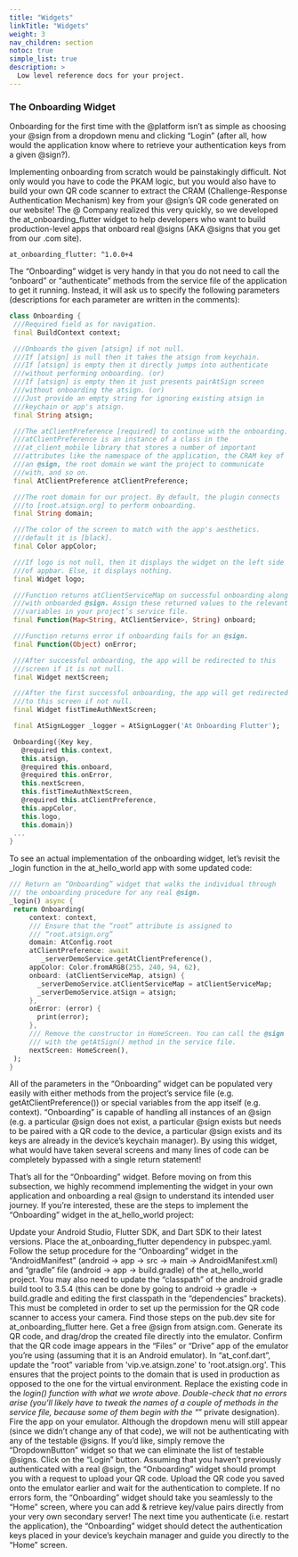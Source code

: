 ```yaml
---
title: "Widgets"
linkTitle: "Widgets"
weight: 3
nav_children: section
notoc: true
simple_list: true
description: >
  Low level reference docs for your project.
---
```


### The Onboarding Widget

Onboarding for the first time with the @platform isn’t as simple as choosing your @sign from a dropdown menu and clicking “Login” (after all, how would the application know where to retrieve your authentication keys from a given @sign?). 

Implementing onboarding from scratch would be painstakingly difficult. Not only would you have to code the PKAM logic, but you would also have to build your own QR code scanner to extract the CRAM (Challenge-Response Authentication Mechanism) key from your @sign’s QR code generated on our website! The @ Company realized this very quickly, so we developed the at_onboarding_flutter widget to help developers who want to build production-level apps that onboard real @signs (AKA @signs that you get from our .com site).

```
at_onboarding_flutter: ^1.0.0+4
```

 
The “Onboarding” widget is very handy in that you do not need to call the “onboard” or “authenticate” methods from the service file of the application to get it running. Instead, it will ask us to specify the following parameters (descriptions for each parameter are written in the comments):

```dart
class Onboarding {
 ///Required field as for navigation.
 final BuildContext context;

 ///Onboards the given [atsign] if not null.
 ///If [atsign] is null then it takes the atsign from keychain.
 ///If [atsign] is empty then it directly jumps into authenticate 
 ///without performing onboarding. (or)
 ///If [atsign] is empty then it just presents pairAtSign screen 
 ///without onboarding the atsign. (or)
 ///Just provide an empty string for ignoring existing atsign in 
 ///keychain or app's atsign.
 final String atsign;

 ///The atClientPreference [required] to continue with the onboarding.   
 ///atClientPreference is an instance of a class in the  
 ///at_client_mobile library that stores a number of important 
 ///attributes like the namespace of the application, the CRAM key of  
 ///an @sign, the root domain we want the project to communicate 
 ///with, and so on. 
 final AtClientPreference atClientPreference;

 ///The root domain for our project. By default, the plugin connects 
 ///to [root.atsign.org] to perform onboarding.
 final String domain;

 ///The color of the screen to match with the app's aesthetics. 
 ///default it is [black].
 final Color appColor;

 ///If logo is not null, then it displays the widget on the left side 
 ///of appbar. Else, it displays nothing.
 final Widget logo;

 ///Function returns atClientServiceMap on successful onboarding along 
 ///with onboarded @sign. Assign these returned values to the relevant 
 ///variables in your project’s service file.
 final Function(Map<String, AtClientService>, String) onboard;

 ///Function returns error if onboarding fails for an @sign.
 final Function(Object) onError;

 ///After successful onboarding, the app will be redirected to this 
 ///screen if it is not null.
 final Widget nextScreen;

 ///After the first successful onboarding, the app will get redirected 
 ///to this screen if not null.
 final Widget fistTimeAuthNextScreen;

 final AtSignLogger _logger = AtSignLogger('At Onboarding Flutter');

 Onboarding({Key key,
   @required this.context,
   this.atsign,
   @required this.onboard,
   @required this.onError,
   this.nextScreen,
   this.fistTimeAuthNextScreen,
   @required this.atClientPreference,
   this.appColor,
   this.logo,
   this.domain})
 ...
}
```


To see an actual implementation of the onboarding widget, let’s revisit the _login function in the at_hello_world app with some updated code:


```dart
/// Return an “Onboarding” widget that walks the individual through
/// the onboarding procedure for any real @sign.
_login() async {
 return Onboarding(
     context: context,
     /// Ensure that the “root” attribute is assigned to 
     /// “root.atsign.org” 
     domain: AtConfig.root
     atClientPreference: await 
        _serverDemoService.getAtClientPreference(),
     appColor: Color.fromARGB(255, 240, 94, 62),
     onboard: (atClientServiceMap, atsign) {
       _serverDemoService.atClientServiceMap = atClientServiceMap;
       _serverDemoService.atSign = atsign;
     },
     onError: (error) {
       print(error);
     },
     /// Remove the constructor in HomeScreen. You can call the @sign
     /// with the getAtSign() method in the service file. 
     nextScreen: HomeScreen(),
 );
}
```


All of the parameters in the “Onboarding” widget can be populated very easily with either methods from the project’s service file (e.g. getAtClientPreference()) or special variables from the app itself (e.g. context). “Onboarding” is capable of handling all instances of an @sign (e.g. a particular @sign does not exist, a particular @sign exists but needs to be paired with a QR code to the device, a particular @sign exists and its keys are already in the device’s keychain manager). By using this widget, what would have taken several screens and many lines of code can be completely bypassed with a single return statement!

That’s all for the “Onboarding” widget. Before moving on from this subsection, we highly recommend implementing the widget in your own application and onboarding a real @sign to understand its intended user journey. If you’re interested, these are the steps to implement the “Onboarding” widget in the at_hello_world project:

Update your Android Studio, Flutter SDK, and Dart SDK to their latest versions. Place the at_onboarding_flutter dependency in pubspec.yaml.
Follow the setup procedure for the “Onboarding” widget in the “AndroidManifest” (android -> app -> src -> main -> AndroidManifest.xml) and “gradle” file (android -> app -> build.gradle) of the at_hello_world project. You may also need to update the “classpath” of the android gradle build tool to 3.5.4 (this can be done by going to android -> gradle -> build.gradle and editing the first classpath in the “dependencies” brackets). This must be completed in order to set up the permission for the QR code scanner to access your camera. Find those steps on the pub.dev site for at_onboarding_flutter here.
Get a free @sign from atsign.com. Generate its QR code, and drag/drop the created file directly into the emulator. Confirm that the QR code image appears in the “Files” or “Drive” app of the emulator you’re using (assuming that it is an Android emulator).
In “at_conf.dart”, update the “root” variable from 'vip.ve.atsign.zone' to 'root.atsign.org'. This ensures that the project points to the domain that is used in production as opposed to the one for the virtual environment.
Replace the existing code in the _login() function with what we wrote above. Double-check that no errors arise (you’ll likely have to tweak the names of a couple of methods in the service file, because some of them begin with the “_” private designation). 
Fire the app on your emulator. Although the dropdown menu will still appear (since we didn’t change any of that code), we will not be authenticating with any of the testable @signs. If you’d like, simply remove the “DropdownButton” widget so that we can eliminate the list of testable @signs. Click on the “Login” button.
Assuming that you haven’t previously authenticated with a real @sign, the “Onboarding” widget should prompt you with a request to upload your QR code. Upload the QR code you saved onto the emulator earlier and wait for the authentication to complete.
If no errors form, the “Onboarding” widget should take you seamlessly to the “Home” screen, where you can add & retrieve key/value pairs directly from your very own secondary server! The next time you authenticate (i.e. restart the application), the “Onboarding” widget should detect the authentication keys placed in your device’s keychain manager and guide you directly to the “Home” screen.


